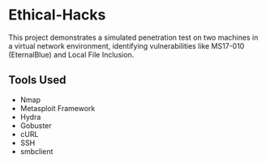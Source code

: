 # Ethical-Hacks
This project demonstrates a simulated penetration test on two machines in a virtual network environment, identifying vulnerabilities like MS17-010 (EternalBlue) and Local File Inclusion.

## Tools Used
- Nmap
- Metasploit Framework
- Hydra
- Gobuster
- cURL
- SSH
- smbclient
